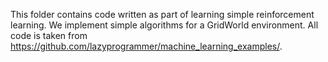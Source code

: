 This folder contains code written as part of learning simple reinforcement learning. We implement simple algorithms for a GridWorld environment.
All code is taken from https://github.com/lazyprogrammer/machine_learning_examples/. 
